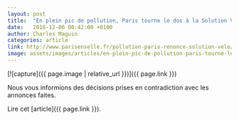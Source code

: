 ```yaml
---
layout: post
title:  "En plein pic de pollution, Paris tourne le dos à la Solution Vélo"
date:   2016-12-06 00:42:00 +0100
author: Charles Maguin
categories: article
link: http://www.parisenselle.fr/pollution-paris-renonce-solution-velo/
image: assets/images/articles/en-plein-pic-de-pollution-paris-tourne-le-dos.jpg
---
```


[![capture]({{ page.image | relative_url }})]({{ page.link }})

Nous vous informions des décisions prises en contradiction avec les annonces faites.

Lire cet [article]({{ page.link }}).
